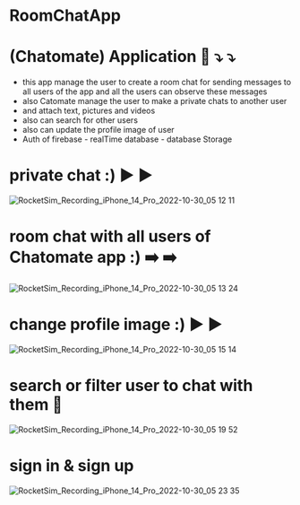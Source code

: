 
# RoomChatApp
# (Chatomate) Application 🥇 ⤵️ ⤵️
- this app manage the user to create a room chat for sending messages to all users of the app
and all the users can observe these messages
- also Catomate manage the user to make a private chats to another user 
- and attach text, pictures and videos 
- also can search for other users 
- also can update the profile image of user
- Auth of firebase - realTime database - database Storage

# private chat :) ▶️ ▶️
![RocketSim_Recording_iPhone_14_Pro_2022-10-30_05 12 11](https://user-images.githubusercontent.com/57367756/198860883-511e6462-bad4-49dd-af27-cb4ef2308fad.gif)
# room chat with all users of Chatomate app :) ➡️ ➡️
![RocketSim_Recording_iPhone_14_Pro_2022-10-30_05 13 24](https://user-images.githubusercontent.com/57367756/198860915-20260b82-09ad-45a6-adb7-4ca90958462b.gif)
# change profile image :) ▶️ ▶️
![RocketSim_Recording_iPhone_14_Pro_2022-10-30_05 15 14](https://user-images.githubusercontent.com/57367756/198860955-4c6fb100-e19a-4df5-a8bf-05fb6599c359.gif)
# search or filter user to chat with them 🥇
![RocketSim_Recording_iPhone_14_Pro_2022-10-30_05 19 52](https://user-images.githubusercontent.com/57367756/198861077-019d71d9-fae2-48fd-a76d-9478d00f03f1.gif)
# sign in & sign up 
![RocketSim_Recording_iPhone_14_Pro_2022-10-30_05 23 35](https://user-images.githubusercontent.com/57367756/198861152-65bb2389-75f5-4d06-b09b-e393cd8791fa.gif)
